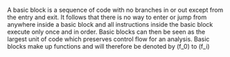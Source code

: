 A basic block is a sequence of code with no branches in or out except from the entry and exit. It follows that there is no way to enter or jump from anywhere inside a basic block and all instructions inside the basic block execute only once and in order. Basic blocks can then be seen as the largest unit of code which preserves control flow for an analysis. Basic blocks make up functions and will therefore be denoted by \(f_0\) to \(f_i\)